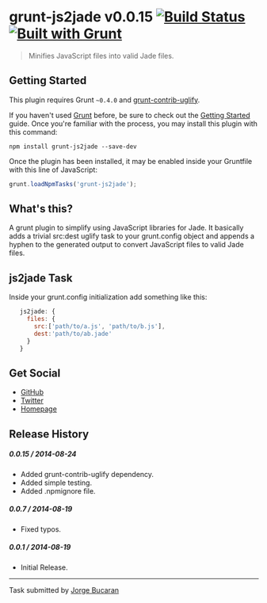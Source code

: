 # grunt-js2jade v0.0.15 [![Build Status](https://travis-ci.org/bucaran/grunt-js2jade.svg?branch=master)](https://travis-ci.org/bucaran/grunt-js2jade) [![Built with Grunt](https://cdn.gruntjs.com/builtwith.png> "Optional title")](http://gruntjs.com)
> Minifies JavaScript files into valid Jade files.

## Getting Started
This plugin requires Grunt `~0.4.0` and [grunt-contrib-uglify](https://github.com/gruntjs/grunt-contrib-uglify).

If you haven't used [Grunt](http://gruntjs.com/) before, be sure to check out the [Getting Started](http://gruntjs.com/getting-started) guide. Once you're familiar with the process, you may install this plugin with this command:

```shell
npm install grunt-js2jade --save-dev
```

Once the plugin has been installed, it may be enabled inside your Gruntfile with this line of JavaScript:

```js
grunt.loadNpmTasks('grunt-js2jade');
```

## What's this?

A grunt plugin to simplify using JavaScript libraries for Jade. It basically adds a trivial src:dest uglify task to your grunt.config object and appends a hyphen to the generated output to convert JavaScript files to valid Jade files.

## js2jade Task

Inside your grunt.config initialization add something like this:

```js
   js2jade: {
     files: {
       src:['path/to/a.js', 'path/to/b.js'],
       dest:'path/to/ab.jade'
     }
   }
```

## Get Social
* [GitHub](http://github.com/bucaran)
* [Twitter](http://twitter.com/jbucaran)
* [Homepage](http://bucaran.me)

## Release History

##### 0.0.15 / 2014-08-24
  * Added grunt-contrib-uglify dependency.
  * Added simple testing.
  * Added .npmignore file.

##### 0.0.7 / 2014-08-19
  * Fixed typos.

##### 0.0.1 / 2014-08-19
  * Initial Release.

---

Task submitted by [Jorge Bucaran](http://bucaran.me)
